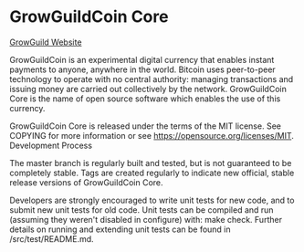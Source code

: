 # GrowGuildCoin Core 
[GrowGuild Website](https://growguildcoin.com)

GrowGuildCoin is an experimental digital currency that enables instant payments to anyone, anywhere in the world. Bitcoin uses peer-to-peer technology to operate with no central authority: managing transactions and issuing money are carried out collectively by the network. GrowGuildCoin Core is the name of open source software which enables the use of this currency.



GrowGuildCoin Core is released under the terms of the MIT license. See COPYING for more information or see https://opensource.org/licenses/MIT.
Development Process

The master branch is regularly built and tested, but is not guaranteed to be completely stable. Tags are created regularly to indicate new official, stable release versions of GrowGuildCoin Core.


Developers are strongly encouraged to write unit tests for new code, and to submit new unit tests for old code. Unit tests can be compiled and run (assuming they weren't disabled in configure) with: make check. Further details on running and extending unit tests can be found in /src/test/README.md.
